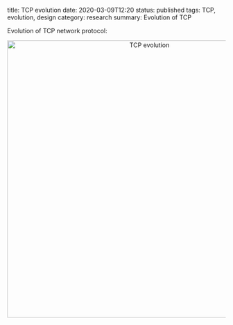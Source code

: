 title: TCP evolution
date: 2020-03-09T12:20
status: published
tags: TCP, evolution, design
category: research
summary: Evolution of TCP


<article class="m-col-t m-col-m m-nopadb">
Evolution of TCP network protocol:

<p align="center">
<img src="/images/tcp-evolution.png" alt="TCP evolution"/ width=640>
</p>
</article>

